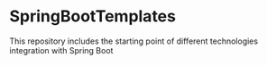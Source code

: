 # SpringBootTemplates
This repository includes the starting point of different technologies integration with Spring Boot
